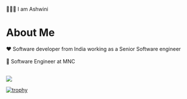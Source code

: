 🙋🏻‍♀️ I am Ashwini 
 
# About Me 
  
❤️ Software developer from India working as a Senior Software engineer <br/> <br/>
💼 Software Engineer at MNC <br/><br/>
  
![](https://komarev.com/ghpvc/?username=your-github-ashu23queen) 

[![trophy](https://github-profile-trophy.vercel.app/?username=ashu23queen&theme=juicyfresh
)](https://github.com/ashu23queen/github-profile-trophy)
